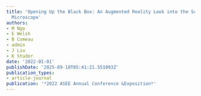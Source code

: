 ```yaml
---
title: 'Opening Up the Black Box: An Augmented Reality Look into the Scanning Electron
  Microscope'
authors:
- M Ngo
- E Welsh
- B Comeau
- admin
- J Liu
- K Studer
date: '2022-01-01'
publishDate: '2025-09-18T05:41:21.551093Z'
publication_types:
- article-journal
publication: '*2022 ASEE Annual Conference &Exposition*'
---
```

